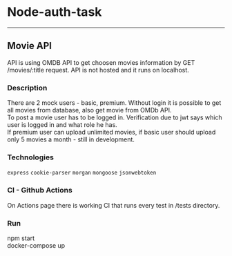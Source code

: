 # Node-auth-task
---
## Movie API 
API is using OMDB API to get choosen movies information by GET /movies/:title request.
API is not hosted and it runs on localhost.

### Description
There are 2 mock users - basic, premium. Without login it is possible to get all movies from database, also get movie from OMDb API. </br>
To post a movie user has to be logged in. Verification due to jwt says which user is logged in and what role he has.</br>
If premium user can upload unlimited movies, if basic user should upload only 5 movies a month - still in development.

### Technologies
`express`
`cookie-parser`
`morgan`
`mongoose`
`jsonwebtoken`

### CI - Github Actions
On Actions page there is working CI that runs every test in /tests directory.

### Run
npm start </br>
docker-compose up
